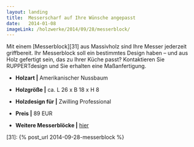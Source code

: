 ```yaml
---
layout: landing
title:  Messerscharf auf Ihre Wünsche angepasst
date:   2014-01-08
imageLink: /holzwerke/2014/09/28/messerblock/
---
```


Mit einem [Messerblock][31] aus Massivholz sind Ihre Messer jederzeit griffbereit. 
Ihr Messerblock soll ein bestimmtes Design haben – und aus Holz gefertigt sein, 
das zu Ihrer Küche passt? 
Kontaktieren Sie RUPPERTdesign und Sie erhalten eine Maßanfertigung.

* **Holzart \|** Amerikanischer Nussbaum
* **Holzgröße \|** ca. L 26 x B 18 x H 8
* **Holzdesign für \|** Zwilling Professional
* **Preis \|** 89 EUR

* **Weitere Messerblöcke \|** <a href="{{ site.baseurl }}/holzwerke">hier</a>



[31]: {% post_url 2014-09-28-messerblock %}